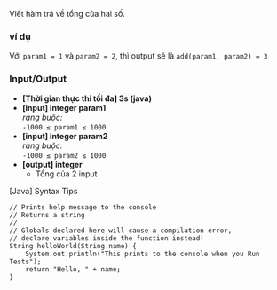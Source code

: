 
Viết hàm trả về tổng của hai số.
### ví dụ
Với `param1 = 1` và `param2 = 2`, thì output sẽ là `add(param1, param2) = 3`
### Input/Output

- **[Thời gian thực thi tối đa] 3s (java)**
- **[input] integer param1**  
     *ràng buộc:*  
     `-1000 ≤ param1 ≤ 1000`  
- **[input] integer param2**  
     *ràng buộc:*  
     `-1000 ≤ param2 ≤ 1000`
- **[output] integer**  
     - Tổng của 2 input

[Java] Syntax Tips  
```
// Prints help message to the console  
// Returns a string  
//   
// Globals declared here will cause a compilation error,  
// declare variables inside the function instead!  
String helloWorld(String name) {  
    System.out.println("This prints to the console when you Run Tests");  
    return "Hello, " + name;  
}  
``` 
